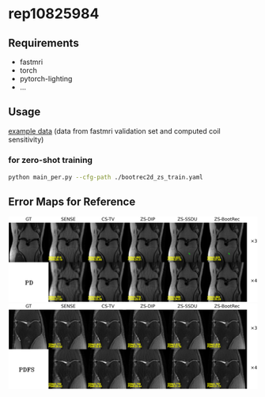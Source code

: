 # rep10825984
## Requirements
- fastmri
- torch
- pytorch-lighting
- ...
## Usage
[example data](https://drive.google.com/file/d/10WlIlpawxdgC5TkuuAKmfmgrkVpwLQrN/view?usp=sharing) (data from fastmri validation set and computed coil sensitivity)

### for zero-shot training
```bash
python main_per.py --cfg-path ./bootrec2d_zs_train.yaml
```

## Error Maps for Reference
![error_maps_PD](PD_knee_err.png)
![error_maps_PDFS](PDFS_knee_err.png)
